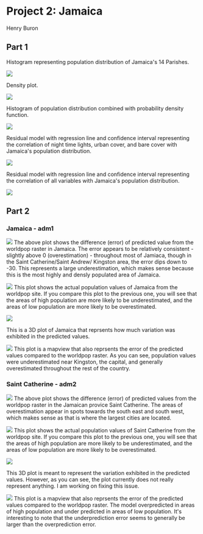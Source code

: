 # Project 2: Jamaica

Henry Buron

## Part 1

Histogram representing population distribution of Jamaica's 14 Parishes.

![](jam_histogram99.png)

Density plot.

![](jam_density99.png)

Histogram of population distribution combined with probability density function.

![](jam_pdf_log99.png)

Residual model with regression line and confidence interval representing the correlation of night time lights, urban cover, and bare cover with Jamaica's population distribution.

![](jam_some_variables99.png)

Residual model with regression line and confidence interval representing the correlation of all variables with Jamaica's population distribution.

![](jam_all_variables99.png)

## Part 2

### Jamaica - adm1

![](jamaica_diff1.png)
The above plot shows the difference (error) of predicted value from the worldpop raster in Jamaica. The error appears to be relatively consistent - slightly above 0 (overestimation) - throughout most of Jamiaca, though in the Saint Catherine/Saint Andrew/ Kingston area, the error dips down to -30. This represents a large underestimation, which makes sense because this is the most highly and densly populated area of Jamaica.

![](jamaicapop_proj2_part2.png)
This plot shows the actual population values of Jamaica from the worldpop site. If you compare this plot to the previous one, you will see that the areas of high population are more likely to be underestimated, and the areas of low population are more likely to be overestimated.

![](jamaica_3d)

This is a 3D plot of Jamaica that reprsents how much variation was exhibited in the predicted values.

![](jamaica_mapview.png)
This plot is a mapview that also reprsents the error of the predicted values compared to the worldpop raster. As you can see, population values were underestimated near Kingston, the capital, and generally overestimated throughout the rest of the country.

### Saint Catherine - adm2

![](saint_catherine2.png)
The above plot shows the difference (error) of predicted values from the worldpop raster in the Jamaican provice Saint Catherine. The areas of overestimation appear in spots towards the south east and south west, which makes sense as that is where the largest cities are located.

![](saint_catherine1.png)
This plot shows the actual population values of Saint Catherine from the worldpop site. If you compare this plot to the previous one, you will see that the areas of high population are more likely to be underestimated, and the areas of low population are more likely to be overestimated.

![](saint_catherine3d)

This 3D plot is meant to represent the variation exhibited in the predicted values. However, as you can see, the plot currently does not really represent anything. I am working on fixing this issue.

![](saint_catherine_mapview.png)
This plot is a mapview that also reprsents the error of the predicted values compared to the worldpop raster. The model overpredicted in areas of high population and under predicted in areas of low population. It's interesting to note that the underprediction error seems to generally be larger than the overprediction error.
